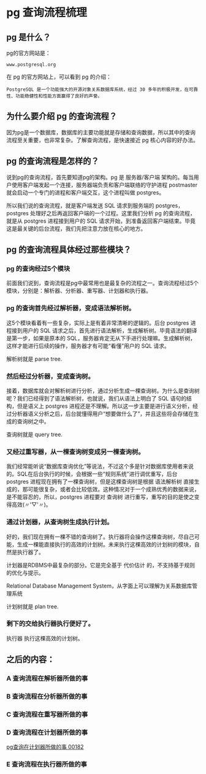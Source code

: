 

# pg 查询流程梳理

## pg 是什么？

pg的官方网站是： 
    
    www.postgresql.org

在 pg 的官方网站上，可以看到 pg 的介绍：
    
    PostgreSQL 是一个功能强大的开源对象关系数据库系统，经过 30 多年的积极开发，在可靠性、功能稳健性和性能方面赢得了良好的声誉。

## 为什么要介绍 pg 的查询流程？

因为pg是一个数据库，数据库的主要功能就是存储和查询数据，所以其中的查询流程至关重要，也非常复杂。了解查询流程，是快速接近 pg 核心内容的好办法。

## pg 的查询流程是怎样的？

说到pg的查询流程，首先要知道pg的架构。pg 是 服务器/客户端 架构的。每当用户使用客户端发起一个连接，服务器端负责和客户端联络的守护进程 postmaster 就会启动一个专门的进程和客户端交互，这个进程叫做 postgres。


所以我们说的查询流程，就是客户端发送 SQL 请求到服务端的 postgres，postgres 处理好之后再返回客户端的一个过程。这里我们分析 pg 的查询流程，就是从 postgres 进程接到用户的 SQL 请求开始，到准备返回客户端结束。毕竟这是最关键的后台流程，我们先把注意力放在核心的地方。

## pg 的查询流程具体经过那些模块？

### pg 的查询经过5个模块
前面我们说到，查询流程是pg中最常用也是最复杂的流程之一。查询流程经过5个模块，分别是：解析器、分析器、重写器、计划器和执行器。

### pg 的查询首先经过解析器，变成语法解析树。
这5个模块看着有一些复杂，实际上是有着非常清晰的逻辑的。后台 postgres 进程接到用户的 SQL 请求之后，首先进行语法解析，生成解析树。毕竟语法的翻译是第一步，如果是原本的 SQL，服务器肯定无从下手进行处理嘛。生成解析树，这样才能进行后续的操作，服务器才有可能“看懂”用户的 SQL 请求。


解析树就是 parse tree.

### 然后经过分析器，变成查询树。
接着，数据库就会对解析树进行分析，通过分析生成一棵查询树。为什么是查询树呢？我们已经得到了语法解析树，也就说，我们从语法上明白了 SQL 语句的结构，但是语义上 postgres 进程还是不理解。所以这一步主要是进行语义分析，经过分析器语义分析之后，后台就懂得用户“想要做什么了”，并且这些将会存储在生成的查询树之中。


查询树就是 query tree.

### 又经过重写器，从一棵查询树变成另一棵查询树。
我们经常能听说“数据库查询优化”等说法，不过这个多是针对数据库使用者来说的。SQL在后台执行的时候，会根据一些“规则系统”进行调优重写，后台 postgres 进程现在拥有了一棵查询树，但是这棵查询树是根据 语法解析树 直接生成的，那可能很复杂，或者会比较低效。这种情况对于一个成熟优秀的数据来说，是不能容忍的，所以，postgres 进程要对 查询树 进行重写，重写的目的是使之变得高效(〃'▽'〃)。

### 通过计划器，从查询树生成执行计划。
好的，我们现在拥有一棵不错的查询树了。执行器将会操作这棵查询树，尽自己可能，生成一棵能直接执行的高效的计划树。未来执行这棵高效的计划树的模块，自然是执行器了。


计划器是RDBMS中最复杂的部分。它是完全基于 代价估计 的，不支持基于规则的优化与提示。


Relational Database Management System，从字面上可以理解为关系数据库管理系统

计划树就是 plan tree.

### 剩下的交给执行器执行便好了。
执行器 执行这棵高效的计划树。



## 之后的内容：

### A 查询流程在解析器所做的事

### B 查询流程在分析器所做的事

### C 查询流程在重写器所做的事

### D 查询流程在计划器所做的事
[pg查询在计划器所做的事 00182](./pg查询流程在计划器所做的事.md) 

### E 查询流程在执行器所做的事




